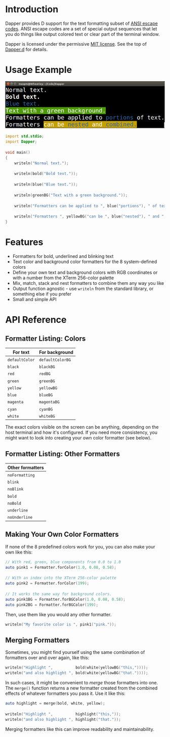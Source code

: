 Introduction
============
Dapper provides D support for the text formatting subset of
[ANSI escape codes](https://en.wikipedia.org/wiki/ANSI_escape_code).  ANSI
escape codes are a set of special output sequences that let you do things like
output colored text or clear part of the terminal window.

Dapper is licensed under the permissive
[MIT license](http://choosealicense.com/licenses/mit/).  See the top of
[Dapper.d](/Dapper.d) for details.

Usage Example
=============

![Screenshot of example output](Example.png)

```d
import std.stdio;
import Dapper;

void main()
{
	writeln("Normal text.");
	
	writeln(bold("Bold text."));
	
	writeln(blue("Blue text."));
	
	writeln(greenBG("Text with a green background."));
	
	writeln("Formatters can be applied to ", blue("portions"), " of text.");
	
	writeln("Formatters ", yellowBG("can be ", blue("nested"), " and ", blue("combined.")));
}
```

Features
========
- Formatters for bold, underlined and blinking text
- Text color and background color formatters for the 8 system-defined colors
- Define your own text and background colors with RGB coordinates or with a
  number from the XTerm 256-color palette
- Mix, match, stack and nest formatters to combine them any way you like
- Output function agnostic - use `writeln` from the standard library, or
  something else if you prefer
- Small and simple API

API Reference
=============

Formatter Listing: Colors
-------------------------

| For text       | For background   |
| -------------- | ---------------- |
| `defaultColor` | `defaultColorBG` |
| `black`        | `blackBG`        |
| `red`          | `redBG`          |
| `green`        | `greenBG`        |
| `yellow`       | `yellowBG`       |
| `blue`         | `blueBG`         |
| `magenta`      | `magentaBG`      |
| `cyan`         | `cyanBG`         |
| `white`        | `whiteBG`        |

The exact colors visible on the screen can be anything, depending on the host
terminal and how it's configured.  If you need more consistency, you might
want to look into creating your own color formatter (see below).

Formatter Listing: Other Formatters
-----------------------------------

| Other formatters |
| ---------------- |
| `noFormatting`   |
| `blink`          |
| `noBlink`        |
| `bold`           |
| `noBold`         |
| `underline`      |
| `noUnderline`    |

Making Your Own Color Formatters
--------------------------------

If none of the 8 predefined colors work for you, you can also make your own like
this:

```d
// With red, green, blue components from 0.0 to 1.0
auto pink1 = Formatter.forColor(1.0, 0.08, 0.58);

// With an index into the XTerm 256-color palette
auto pink2 = Formatter.forColor(199);

// It works the same way for background colors.
auto pink1BG = Formatter.forBGColor(1.0, 0.08, 0.58);
auto pink2BG = Formatter.forBGColor(199);
```

Then, use them like you would any other formatter.

```d
writeln("My favorite color is ", pink1("pink."));
```

Merging Formatters
------------------

Sometimes, you might find yourself using the same combination of formatters
over and over again, like this:

```d
writeln("Highlight ",          bold(white(yellowBG("this,"))));
writeln("and also highlight ", bold(white(yellowBG("that."))));
```

In such cases, it might be convenient to *merge* those formatters into one.  The
`merge()` function returns a new formatter created from the combined effects of
whatever formatters you pass it.  Use it like this:

```d
auto highlight = merge(bold, white, yellow);

writeln("Highlight ",          highlight("this,"));
writeln("and also highlight ", highlight("that."));
```

Merging formatters like this can improve readability and maintainability.
